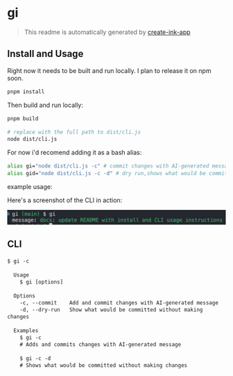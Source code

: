 # gi

> This readme is automatically generated by [create-ink-app](https://github.com/vadimdemedes/create-ink-app)

## Install and Usage

Right now it needs to be built and run locally. I plan to release it on npm soon.

```bash
pnpm install
```

Then build and run locally:

```bash
pnpm build
```

```bash
# replace with the full path to dist/cli.js
node dist/cli.js
```

For now i'd recomend adding it as a bash alias:

```bash
alias gi="node dist/cli.js -c" # commit changes with AI-generated message
alias gid="node dist/cli.js -c -d" # dry run,shows what would be committed without making changes
```

example usage:

Here's a screenshot of the CLI in action:

![alt text](images/screenshot.png)

## CLI

```
$ gi -c

  Usage
    $ gi [options]

  Options
    -c, --commit    Add and commit changes with AI-generated message
    -d, --dry-run   Show what would be committed without making changes

  Examples
    $ gi -c
    # Adds and commits changes with AI-generated message
    
    $ gi -c -d
    # Shows what would be committed without making changes
```
